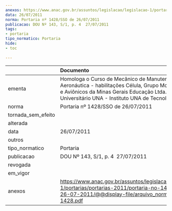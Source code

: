 ```yaml
---
anexos: https://www.anac.gov.br/assuntos/legislacao/legislacao-1/portarias/portarias-2011/portaria-no-1428-sso-de-26-07-2011/@@display-file/arquivo_norma/PA2011-1428.pdf
data: 26/07/2011
norma: Portaria nº 1428/SSO de 26/07/2011
publicacao: DOU Nº 143, S/1, p. 4  27/07/2011
tags:
- portaria
tipo_normatico: Portaria
hide: 
- toc 
 
---
```


|                    | Documento                                                                                                                                                                                              |
|:-------------------|:-------------------------------------------------------------------------------------------------------------------------------------------------------------------------------------------------------|
| ementa             | Homologa o Curso de Mecânico de Manutenção Aeronáutica - habilitações Célula, Grupo Motopropulsor e Aviônicos da Minas Gerais Educação Ltda. - Centro Universitário UNA - Instituto UNA de Tecnologia. |
| norma              | Portaria nº 1428/SSO de 26/07/2011                                                                                                                                                                     |
| tornada_sem_efeito |                                                                                                                                                                                                        |
| alterada           |                                                                                                                                                                                                        |
| data               | 26/07/2011                                                                                                                                                                                             |
| outros             |                                                                                                                                                                                                        |
| tipo_normatico     | Portaria                                                                                                                                                                                               |
| publicacao         | DOU Nº 143, S/1, p. 4  27/07/2011                                                                                                                                                                      |
| revogada           |                                                                                                                                                                                                        |
| em_vigor           |                                                                                                                                                                                                        |
| anexos             | https://www.anac.gov.br/assuntos/legislacao/legislacao-1/portarias/portarias-2011/portaria-no-1428-sso-de-26-07-2011/@@display-file/arquivo_norma/PA2011-1428.pdf                                      |